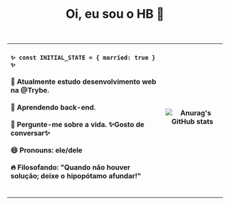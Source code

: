 <div align='center'>
  
  # Oi, eu sou o HB 🐻

</div>

<br>

<div align='center'>
  
  <br> `✨ const INITIAL_STATE = { married: true } ✨`<br><br> 🔭 Atualmente estudo desenvolvimento web na @Trybe. <br><br> 🌱 Aprendendo back-end. <br><br> 💬 Pergunte-me sobre a vida. ✨Gosto de conversar✨ <br><br> 😄 Pronouns: ele/dele <br><br> 🔥 Filosofando: "Quando não houver solução; deixe o hipopótamo afundar!" <br><br>    | ![Anurag's GitHub stats](https://github-readme-stats.vercel.app/api?username=helberbrito&count_private=true&show_icons=true&theme=merko)
:--- | ---

</div>

***
